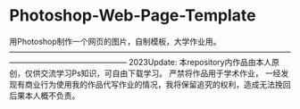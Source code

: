 # Photoshop-Web-Page-Template
用Photoshop制作一个网页的图片，自制模板，大学作业用。
———————————————————————————————————————————————————
2023Update:
本repository内作品由本人原创，仅供交流学习Ps知识，可自由下载学习。
严禁将作品用于学术作业，
一经发现有商业行为使用我的作品代写作业的情况，我将保留追究的权利，造成无法挽回后果本人概不负责。
